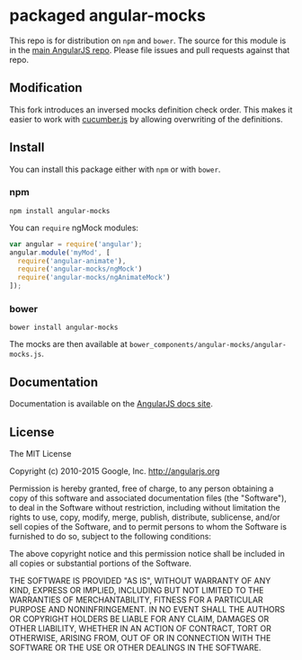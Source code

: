 # packaged angular-mocks

This repo is for distribution on `npm` and `bower`. The source for this module is in the
[main AngularJS repo](https://github.com/angular/angular.js/tree/master/src/ngMock).
Please file issues and pull requests against that repo.

## Modification
This fork introduces an inversed mocks definition check order. This makes it easier to work with [cucumber.js](https://github.com/cucumber/cucumber-js) by allowing overwriting of the definitions.

## Install

You can install this package either with `npm` or with `bower`.

### npm

```shell
npm install angular-mocks
```

You can `require` ngMock modules:

```js
var angular = require('angular');
angular.module('myMod', [
  require('angular-animate'),
  require('angular-mocks/ngMock')
  require('angular-mocks/ngAnimateMock')
]);
```

### bower

```shell
bower install angular-mocks
```

The mocks are then available at `bower_components/angular-mocks/angular-mocks.js`.

## Documentation

Documentation is available on the
[AngularJS docs site](https://docs.angularjs.org/guide/unit-testing).

## License

The MIT License

Copyright (c) 2010-2015 Google, Inc. http://angularjs.org

Permission is hereby granted, free of charge, to any person obtaining a copy
of this software and associated documentation files (the "Software"), to deal
in the Software without restriction, including without limitation the rights
to use, copy, modify, merge, publish, distribute, sublicense, and/or sell
copies of the Software, and to permit persons to whom the Software is
furnished to do so, subject to the following conditions:

The above copyright notice and this permission notice shall be included in
all copies or substantial portions of the Software.

THE SOFTWARE IS PROVIDED "AS IS", WITHOUT WARRANTY OF ANY KIND, EXPRESS OR
IMPLIED, INCLUDING BUT NOT LIMITED TO THE WARRANTIES OF MERCHANTABILITY,
FITNESS FOR A PARTICULAR PURPOSE AND NONINFRINGEMENT. IN NO EVENT SHALL THE
AUTHORS OR COPYRIGHT HOLDERS BE LIABLE FOR ANY CLAIM, DAMAGES OR OTHER
LIABILITY, WHETHER IN AN ACTION OF CONTRACT, TORT OR OTHERWISE, ARISING FROM,
OUT OF OR IN CONNECTION WITH THE SOFTWARE OR THE USE OR OTHER DEALINGS IN
THE SOFTWARE.
